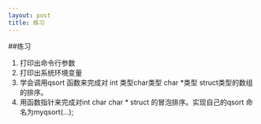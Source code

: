 ```yaml
---
layout: post
title: 练习 
---
```

##练习
1. 打印出命令行参数
2. 打印出系统环境变量
3. 学会调用qsort 函数来完成对  int 类型char类型 char *类型 struct类型的数组
 的排序。
4. 用函数指针来完成对int char char * struct 的冒泡排序。实现自己的qsort 
命名为myqsort(...);

